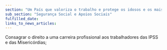 ```yaml
---
section: "Um País que valoriza o trabalho e protege os idosos e os mais vulneráveis"
sub_section: "Segurança Social e Apoios Sociais"
fulfilled_date:
links_to_news_articles:
---
```


Consagrar o direito a uma carreira profissional aos trabalhadores das IPSS e das Misericórdias;